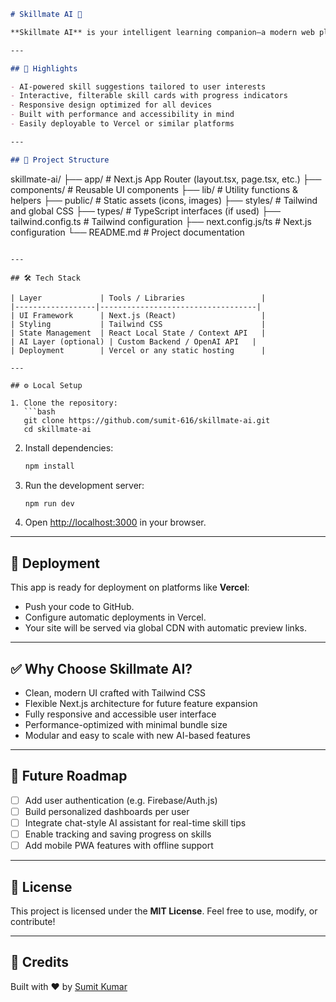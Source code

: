 ```markdown
# Skillmate AI 🚀

**Skillmate AI** is your intelligent learning companion—a modern web platform built with Next.js, React, and Tailwind CSS, designed to help users discover, explore, and track skills through clean UI and AI-enhanced recommendations.

---

## 🌟 Highlights

- AI‑powered skill suggestions tailored to user interests  
- Interactive, filterable skill cards with progress indicators  
- Responsive design optimized for all devices  
- Built with performance and accessibility in mind  
- Easily deployable to Vercel or similar platforms  

---

## 📂 Project Structure

```
skillmate-ai/
├── app/                   # Next.js App Router (layout.tsx, page.tsx, etc.)
├── components/            # Reusable UI components
├── lib/                   # Utility functions & helpers
├── public/                # Static assets (icons, images)
├── styles/                # Tailwind and global CSS
├── types/                 # TypeScript interfaces (if used)
├── tailwind.config.ts     # Tailwind configuration
├── next.config.js/ts      # Next.js configuration
└── README.md              # Project documentation
```

---

## 🛠️ Tech Stack

| Layer             | Tools / Libraries                 |
|------------------|-----------------------------------|
| UI Framework      | Next.js (React)                   |
| Styling           | Tailwind CSS                      |
| State Management  | React Local State / Context API   |
| AI Layer (optional) | Custom Backend / OpenAI API   |
| Deployment        | Vercel or any static hosting      |

---

## ⚙️ Local Setup

1. Clone the repository:
   ```bash
   git clone https://github.com/sumit-616/skillmate-ai.git
   cd skillmate-ai
   ```
2. Install dependencies:
   ```bash
   npm install
   ```
3. Run the development server:
   ```bash
   npm run dev
   ```
4. Open [http://localhost:3000](http://localhost:3000) in your browser.

---

## 🚀 Deployment

This app is ready for deployment on platforms like **Vercel**:

- Push your code to GitHub.
- Configure automatic deployments in Vercel.
- Your site will be served via global CDN with automatic preview links.

---

## ✅ Why Choose Skillmate AI?

- Clean, modern UI crafted with Tailwind CSS  
- Flexible Next.js architecture for future feature expansion  
- Fully responsive and accessible user interface  
- Performance-optimized with minimal bundle size  
- Modular and easy to scale with new AI-based features  

---

## 📝 Future Roadmap

- [ ] Add user authentication (e.g. Firebase/Auth.js)  
- [ ] Build personalized dashboards per user  
- [ ] Integrate chat-style AI assistant for real-time skill tips  
- [ ] Enable tracking and saving progress on skills  
- [ ] Add mobile PWA features with offline support  

---

## 📄 License

This project is licensed under the **MIT License**. Feel free to use, modify, or contribute!

---

## 👋 Credits

Built with ❤️ by [Sumit Kumar](https://github.com/sumit-616)
```
